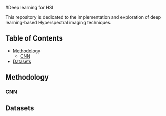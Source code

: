 #Deep learning for HSI 

This repository is dedicated to the implementation and exploration of deep learning-based Hyperspectral imaging techniques.

## Table of Contents

- [Methodology](#Methodology)
  - [CNN](#CNN)
- [Datasets](#Datasets)

## Methodology
### CNN


## Datasets


